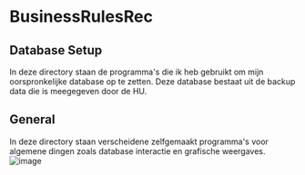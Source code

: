 # BusinessRulesRec
## Database Setup
In deze directory staan de programma's die ik heb gebruikt om mijn oorspronkelijke database op te zetten. Deze database bestaat uit de backup data die is meegegeven door de HU.

## General
In deze directory staan verscheidene zelfgemaakt programma's voor algemene dingen zoals database interactie en grafische weergaves.
![image](https://user-images.githubusercontent.com/75225200/111640094-25c35a00-87fc-11eb-857a-86dd3e8761f4.png)
